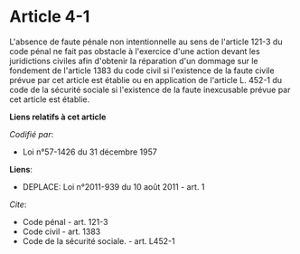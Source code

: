 # Article 4-1

L'absence de faute pénale non intentionnelle au sens de l'article 121-3 du code pénal ne fait pas obstacle à l'exercice d'une
action devant les juridictions civiles afin d'obtenir la réparation d'un dommage sur le fondement de l'article 1383 du code
civil si l'existence de la faute civile prévue par cet article est établie ou en application de l'article L. 452-1 du code de
la sécurité sociale si l'existence de la faute inexcusable prévue par cet article est établie.

**Liens relatifs à cet article**

_Codifié par_:

  - Loi n°57-1426 du 31 décembre 1957

**Liens**:

  - DEPLACE: Loi n°2011-939 du 10 août 2011 - art. 1

_Cite_:

  - Code pénal - art. 121-3
  - Code civil - art. 1383
  - Code de la sécurité sociale. - art. L452-1
